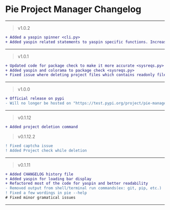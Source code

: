 # Pie Project Manager Changelog
<hr>

> v1.0.2

```diff
+ Added a yaspin spinner <cli.py>
+ Added yaspin related statements to yaspin specific functions. Increases code length, might reduce code runtime while using other commands
```

<hr>

> v1.0.1

```diff
+ Updated code for package check to make it more accurate <sysreqs.py>
+ Added yaspin and colorama to package check <sysreqs.py>
+ Fixed issue where deleting project files which contains readonly files inside will crash the program(Windows) <cli.py>
```

<hr>

> v1.0.0

```diff
+ Official release on pypi
- Will no longer be hosted on "https://test.pypi.org/project/pie-manager/"
```

<hr>

> v0.1.12

```diff
+ Added project deletion command
```

> v0.1.12.2

```diff
! Fixed captcha issue
! Added Project check while deletion
```

<hr>

> v0.1.11

```diff
+ Added CHANGELOG history file
+ Added yaspin for loading bar display
+ Refactored most of the code for yaspin and better readability
- Removed output from shell/terminal run commands(ex: git, pip, etc.)
! Fixed a few wordings in pie --help
# Fixed minor gramatical issues
```

<hr>